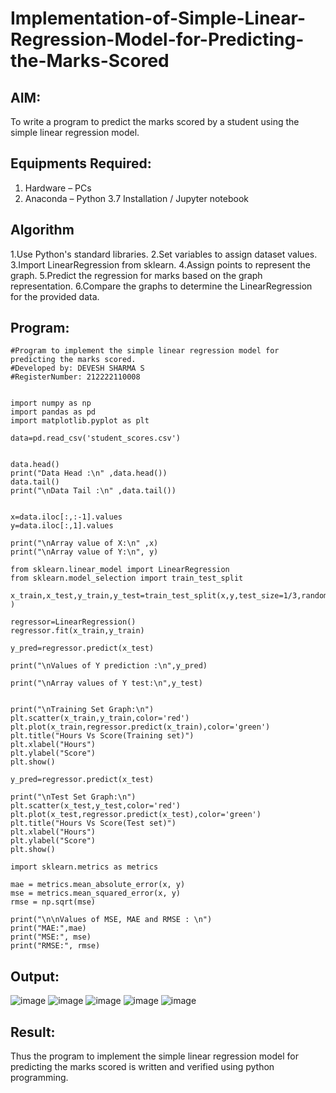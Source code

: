 # Implementation-of-Simple-Linear-Regression-Model-for-Predicting-the-Marks-Scored

## AIM:
To write a program to predict the marks scored by a student using the simple linear regression model.

## Equipments Required:
1. Hardware – PCs
2. Anaconda – Python 3.7 Installation / Jupyter notebook

## Algorithm
1.Use Python's standard libraries.
2.Set variables to assign dataset values.
3.Import LinearRegression from sklearn.
4.Assign points to represent the graph.
5.Predict the regression for marks based on the graph representation.
6.Compare the graphs to determine the LinearRegression for the provided data.

## Program:
```
#Program to implement the simple linear regression model for predicting the marks scored.
#Developed by: DEVESH SHARMA S
#RegisterNumber: 212222110008


import numpy as np
import pandas as pd
import matplotlib.pyplot as plt

data=pd.read_csv('student_scores.csv')


data.head()
print("Data Head :\n" ,data.head())
data.tail()
print("\nData Tail :\n" ,data.tail())


x=data.iloc[:,:-1].values  
y=data.iloc[:,1].values

print("\nArray value of X:\n" ,x)
print("\nArray value of Y:\n", y)

from sklearn.linear_model import LinearRegression
from sklearn.model_selection import train_test_split

x_train,x_test,y_train,y_test=train_test_split(x,y,test_size=1/3,random_state=0 )

regressor=LinearRegression() 
regressor.fit(x_train,y_train)

y_pred=regressor.predict(x_test) 

print("\nValues of Y prediction :\n",y_pred)

print("\nArray values of Y test:\n",y_test)


print("\nTraining Set Graph:\n")
plt.scatter(x_train,y_train,color='red') 
plt.plot(x_train,regressor.predict(x_train),color='green') 
plt.title("Hours Vs Score(Training set)") 
plt.xlabel("Hours")
plt.ylabel("Score")
plt.show()

y_pred=regressor.predict(x_test) 

print("\nTest Set Graph:\n")
plt.scatter(x_test,y_test,color='red') 
plt.plot(x_test,regressor.predict(x_test),color='green') 
plt.title("Hours Vs Score(Test set)") 
plt.xlabel("Hours")
plt.ylabel("Score")
plt.show()

import sklearn.metrics as metrics

mae = metrics.mean_absolute_error(x, y)
mse = metrics.mean_squared_error(x, y)
rmse = np.sqrt(mse)  

print("\n\nValues of MSE, MAE and RMSE : \n")
print("MAE:",mae)
print("MSE:", mse)
print("RMSE:", rmse)

```


## Output:
![image](https://github.com/AasrithSairam/Implementation-of-Simple-Linear-Regression-Model-for-Predicting-the-Marks-Scored/assets/139331438/a12f3fd3-cf5f-45d0-be29-c1e080dd9fcc)
![image](https://github.com/AasrithSairam/Implementation-of-Simple-Linear-Regression-Model-for-Predicting-the-Marks-Scored/assets/139331438/19487ed6-6e1a-4ccc-b750-8f11f4323853)
![image](https://github.com/AasrithSairam/Implementation-of-Simple-Linear-Regression-Model-for-Predicting-the-Marks-Scored/assets/139331438/ac085655-537c-46a5-b668-5c8d9c441f8d)
![image](https://github.com/AasrithSairam/Implementation-of-Simple-Linear-Regression-Model-for-Predicting-the-Marks-Scored/assets/139331438/360c861f-e3f1-41d0-ba5c-697b695be16d)
![image](https://github.com/AasrithSairam/Implementation-of-Simple-Linear-Regression-Model-for-Predicting-the-Marks-Scored/assets/139331438/6d261d63-77d3-47d8-af55-640eb2ffba25)


## Result:
Thus the program to implement the simple linear regression model for predicting the marks scored is written and verified using python programming.
